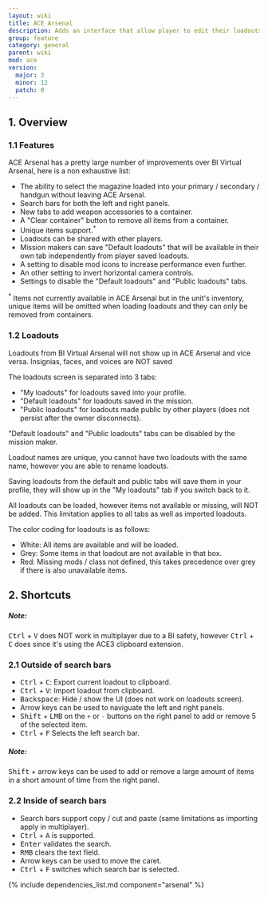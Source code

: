 ```yaml
---
layout: wiki
title: ACE Arsenal
description: Adds an interface that allow player to edit their loadouts.
group: feature
category: general
parent: wiki
mod: ace
version:
  major: 3
  minor: 12
  patch: 0
---
```


## 1. Overview

### 1.1 Features

ACE Arsenal has a pretty large number of improvements over BI Virtual Arsenal, here is a non exhaustive list:
- The ability to select the magazine loaded into your primary / secondary / handgun without leaving ACE Arsenal.
- Search bars for both the left and right panels.
- New tabs to add weapon accessories to a container.
- A "Clear container" button to remove all items from a container.
- Unique items support.<sup>*</sup>
- Loadouts can be shared with other players.
- Mission makers can save "Default loadouts" that will be available in their own tab independently from player saved loadouts.
- A setting to disable mod icons to increase performance even further.
- An other setting to invert horizontal camera controls.
- Settings to disable the "Default loadouts" and "Public loadouts" tabs.

<sup>*</sup> Items not currently available in ACE Arsenal but in the unit's inventory, unique items will be omitted when loading loadouts and they can only be removed from containers.

### 1.2 Loadouts

<div class="panel callout">
    <p>Loadouts from BI Virtual Arsenal will not show up in ACE Arsenal and vice versa.
    Insignias, faces, and voices are NOT saved</p>
</div>

The loadouts screen is separated into 3 tabs:
- "My loadouts" for loadouts saved into your profile.
- "Default loadouts" for loadouts saved in the mission.
- "Public loadouts" for loadouts made public by other players (does not persist after the owner disconnects).

"Default loadouts" and "Public loadouts" tabs can be disabled by the mission maker.

Loadout names are unique, you cannot have two loadouts with the same name, however you are able to rename loadouts.

Saving loadouts from the default and public tabs will save them in your profile, they will show up in the "My loadouts" tab if you switch back to it.

All loadouts can be loaded, however items not available or missing, will NOT be added. This limitation applies to all tabs as well as imported loadouts.

The color coding for loadouts is as follows:
- White: All items are available and will be loaded.
- Grey: Some items in that loadout are not available in that box.
- Red: Missing mods / class not defined, this takes precedence over grey if there is also unavailable items.

## 2. Shortcuts

<div class="panel callout">
    <h5>Note:</h5>
    <p><kbd>Ctrl</kbd> + <kbd>V</kbd> does NOT work in multiplayer due to a BI safety, however <kbd>Ctrl</kbd> + <kbd>C</kbd> does since it's using the ACE3 clipboard extension.</p>
</div>

### 2.1 Outside of search bars

- <kbd>Ctrl</kbd> + <kbd>C</kbd>: Export current loadout to clipboard.
- <kbd>Ctrl</kbd> + <kbd>V</kbd>: Import loadout from clipboard.
- <kbd>Backspace</kbd>: Hide / show the UI (does not work on loadouts screen).
- Arrow keys can be used to naviguate the left and right panels.
- <kbd>Shift</kbd> + <kbd>LMB</kbd> on the `+` or `-` buttons on the right panel to add or remove 5 of the selected item.
- <kbd>Ctrl</kbd> + <kbd>F</kbd> Selects the left search bar.

<div class="panel callout">
    <h5>Note:</h5>
    <p><kbd>Shift</kbd> + arrow keys can be used to add or remove a large amount of items in a short amount of time from the right panel.</p>
</div>

### 2.2 Inside of search bars

- Search bars support copy / cut and paste (same limitations as importing apply in multiplayer).
- <kbd>Ctrl</kbd> + <kbd>A</kbd> is supported.
- <kbd>Enter</kbd> validates the search.
- <kbd>RMB</kbd> clears the text field.
- Arrow keys can be used to move the caret.
- <kbd>Ctrl</kbd> + <kbd>F</kbd> switches which search bar is selected.


{% include dependencies_list.md component="arsenal" %}
